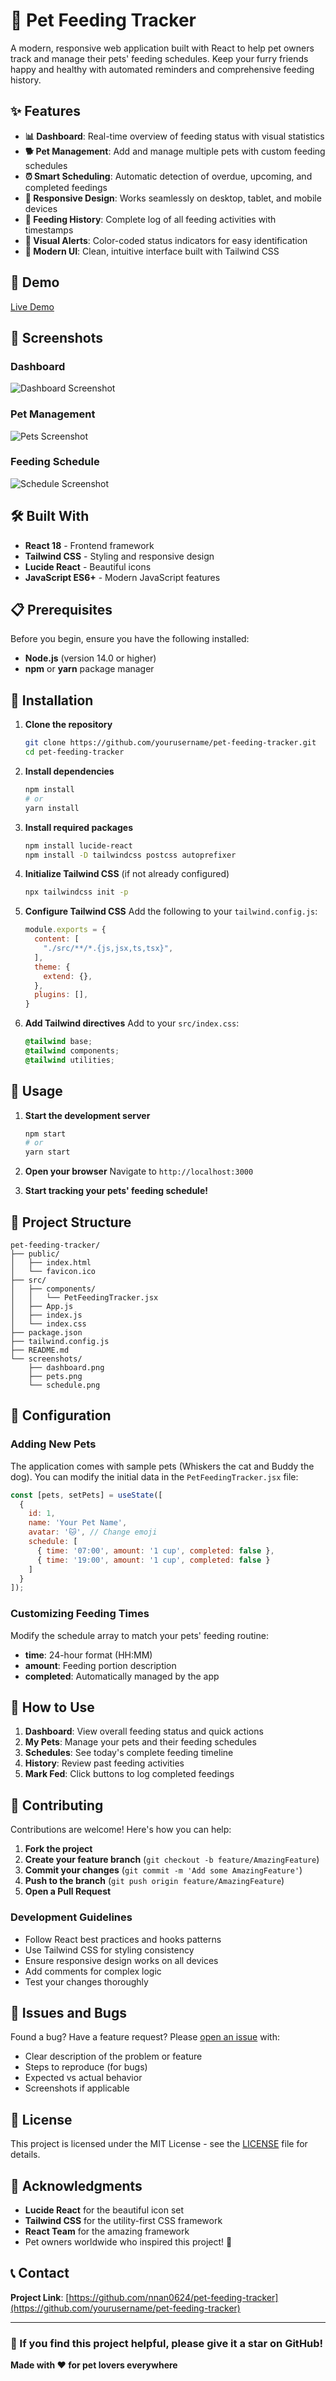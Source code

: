 # 🐾 Pet Feeding Tracker

A modern, responsive web application built with React to help pet owners track and manage their pets' feeding schedules. Keep your furry friends happy and healthy with automated reminders and comprehensive feeding history.

## ✨ Features

- **📊 Dashboard**: Real-time overview of feeding status with visual statistics
- **🐕 Pet Management**: Add and manage multiple pets with custom feeding schedules
- **⏰ Smart Scheduling**: Automatic detection of overdue, upcoming, and completed feedings
- **📱 Responsive Design**: Works seamlessly on desktop, tablet, and mobile devices
- **📝 Feeding History**: Complete log of all feeding activities with timestamps
- **🔔 Visual Alerts**: Color-coded status indicators for easy identification
- **🎨 Modern UI**: Clean, intuitive interface built with Tailwind CSS

## 🚀 Demo

[Live Demo]([https://claude.ai/public/artifacts/3329907d-e311-45ca-b16c-7fcb2d588ed7])

## 📱 Screenshots

### Dashboard
![Dashboard Screenshot](screenshots/dashboard.png)

### Pet Management
![Pets Screenshot](screenshots/pets.png)

### Feeding Schedule
![Schedule Screenshot](screenshots/schedule.png)

## 🛠️ Built With

- **React 18** - Frontend framework
- **Tailwind CSS** - Styling and responsive design
- **Lucide React** - Beautiful icons
- **JavaScript ES6+** - Modern JavaScript features

## 📋 Prerequisites

Before you begin, ensure you have the following installed:
- **Node.js** (version 14.0 or higher)
- **npm** or **yarn** package manager

## 🔧 Installation

1. **Clone the repository**
   ```bash
   git clone https://github.com/yourusername/pet-feeding-tracker.git
   cd pet-feeding-tracker
   ```

2. **Install dependencies**
   ```bash
   npm install
   # or
   yarn install
   ```

3. **Install required packages**
   ```bash
   npm install lucide-react
   npm install -D tailwindcss postcss autoprefixer
   ```

4. **Initialize Tailwind CSS** (if not already configured)
   ```bash
   npx tailwindcss init -p
   ```

5. **Configure Tailwind CSS**
   Add the following to your `tailwind.config.js`:
   ```javascript
   module.exports = {
     content: [
       "./src/**/*.{js,jsx,ts,tsx}",
     ],
     theme: {
       extend: {},
     },
     plugins: [],
   }
   ```

6. **Add Tailwind directives**
   Add to your `src/index.css`:
   ```css
   @tailwind base;
   @tailwind components;
   @tailwind utilities;
   ```

## 🚀 Usage

1. **Start the development server**
   ```bash
   npm start
   # or
   yarn start
   ```

2. **Open your browser**
   Navigate to `http://localhost:3000`

3. **Start tracking your pets' feeding schedule!**

## 📁 Project Structure

```
pet-feeding-tracker/
├── public/
│   ├── index.html
│   └── favicon.ico
├── src/
│   ├── components/
│   │   └── PetFeedingTracker.jsx
│   ├── App.js
│   ├── index.js
│   └── index.css
├── package.json
├── tailwind.config.js
├── README.md
└── screenshots/
    ├── dashboard.png
    ├── pets.png
    └── schedule.png
```

## 🔧 Configuration

### Adding New Pets

The application comes with sample pets (Whiskers the cat and Buddy the dog). You can modify the initial data in the `PetFeedingTracker.jsx` file:

```javascript
const [pets, setPets] = useState([
  { 
    id: 1, 
    name: 'Your Pet Name', 
    avatar: '🐱', // Change emoji
    schedule: [
      { time: '07:00', amount: '1 cup', completed: false },
      { time: '19:00', amount: '1 cup', completed: false }
    ]
  }
]);
```

### Customizing Feeding Times

Modify the schedule array to match your pets' feeding routine:
- **time**: 24-hour format (HH:MM)
- **amount**: Feeding portion description
- **completed**: Automatically managed by the app

## 🎯 How to Use

1. **Dashboard**: View overall feeding status and quick actions
2. **My Pets**: Manage your pets and their feeding schedules
3. **Schedules**: See today's complete feeding timeline
4. **History**: Review past feeding activities
5. **Mark Fed**: Click buttons to log completed feedings

## 🤝 Contributing

Contributions are welcome! Here's how you can help:

1. **Fork the project**
2. **Create your feature branch** (`git checkout -b feature/AmazingFeature`)
3. **Commit your changes** (`git commit -m 'Add some AmazingFeature'`)
4. **Push to the branch** (`git push origin feature/AmazingFeature`)
5. **Open a Pull Request**

### Development Guidelines

- Follow React best practices and hooks patterns
- Use Tailwind CSS for styling consistency
- Ensure responsive design works on all devices
- Add comments for complex logic
- Test your changes thoroughly

## 🐛 Issues and Bugs

Found a bug? Have a feature request? Please [open an issue](https://github.com/nnan0624/pet-feeding-tracker/issues) with:
- Clear description of the problem or feature
- Steps to reproduce (for bugs)
- Expected vs actual behavior
- Screenshots if applicable

## 📝 License

This project is licensed under the MIT License - see the [LICENSE](LICENSE) file for details.

## 👏 Acknowledgments

- **Lucide React** for the beautiful icon set
- **Tailwind CSS** for the utility-first CSS framework
- **React Team** for the amazing framework
- Pet owners worldwide who inspired this project! 🐾

## 📞 Contact

**Project Link**: [https://github.com/nnan0624/pet-feeding-tracker](https://github.com/yourusername/pet-feeding-tracker)

---

### 🌟 If you find this project helpful, please give it a star on GitHub!

**Made with ❤️ for pet lovers everywhere**
